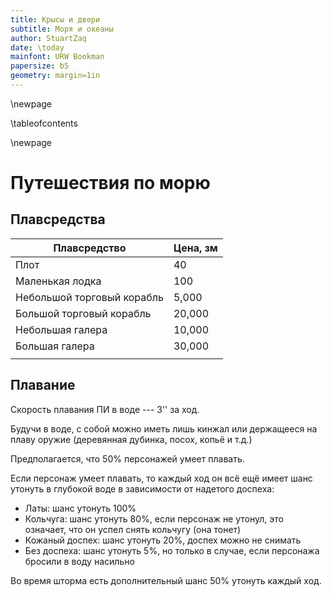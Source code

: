 ```yaml
---
title: Крысы и двери
subtitle: Моря и океаны
author: StuartZaq
date: \today
mainfont: URW Bookman 
papersize: b5
geometry: margin=1in
---
```


\newpage

\tableofcontents	

\newpage

# Путешествия по морю

## Плавсредства

| Плавсредство               | Цена, зм |
| -------------------------- | -------- |
| Плот                       | 40       |
| Маленькая лодка            | 100      |
| Небольшой торговый корабль | 5,000    |
| Большой торговый корабль   | 20,000   |
| Небольшая галера           | 10,000   |
| Большая галера             | 30,000   |
|                            |          |

## Плавание

Скорость плавания ПИ в воде --- 3'' за ход.

Будучи в воде, с собой можно иметь лишь кинжал или держащееся на плаву оружие (деревянная дубинка, посох, копьё и т.д.)

Предполагается, что 50% персонажей умеет плавать.

Если персонаж умеет плавать, то каждый ход он всё ещё имеет шанс утонуть в глубокой воде в зависимости от надетого доспеха:

- Латы: шанс утонуть 100%
- Кольчуга: шанс утонуть 80%, если персонаж не утонул, это означает, что он успел снять кольчугу (она тонет)
- Кожаный доспех: шанс утонуть 20%, доспех можно не снимать
- Без доспеха: шанс утонуть 5%, но только в случае, если персонажа бросили в воду насильно

Во время шторма есть дополнительный шанс 50% утонуть каждый ход.